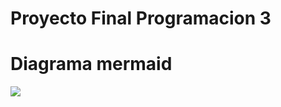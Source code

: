 # Proyecto Final Programacion 3


# Diagrama mermaid
[![](https://mermaid.ink/img/pako:eNrNWW1v2zYQ_iuCgAJO6wSN89YYRQHHcRKhiePZWj5sHgpGujpcJNIjJaNpkfz2kXqxSYm05aYD5g-2SN4d7x4e7yGtH25AQ3C7bhAhzs8xmjEUT4kjPm_eOAOesDRIUoa4E4JzjhLKnTPEIZfIdJyhMPDivzg_8k75eedLWaR0lELX8DUxdI_x7EHtxyRxrqDSKYVbvhMKyzt59_OUqJ6cYYLY0wQQCx58BlWvdpezUaraXVAcOh7hwBJhHicQ7yij95RGzhhiugDDqO_k0xmGrjFP5GweuWUhMJ-hBTCOopbZ-d7ddXOfdyVAl5DkGLVKISJ-d-pSZyhCJIALFCSUWYVXMyUogbFm-MkuKFd0Kfdt53-H6xXiDz66j-Dlc_tOx_Yak0cIM3uf4ekORSmMEGaZ4MuffzmZWgXOCf4OhnUQk7Q-O4_wVAOgF4b5SNu5cxZyDhsKNf07abrenen0KUkQJlw4rklUoldC9G3Bl4t3BShcK-AjHFVi79OUJIaQLzDjplUvx68R3z4p6h5dYBKuSRGfyidLYkwSFDzaUclSTNjlVe9HKX8wZuyIzluVHoDHVi0-jw_iefKkDSyxtDj7Wwop_ISzA_KP1DT6ew752K_3WVIHSXCIQpDEETlDmNEAUzWifoSBJKDRhqAbTGaOF9b7hjS-Z1Dv780hinBI6yPnQ8_QiRkEwhNSH_Ihgq-UGCwNYi3x3wluAx_H4FxA8ICGKMCxjIXWMhCxvyFBfQYhTqjcP1mbG1dYFzbBMkxjYLSQqw8XgGrghSB8Q5EoA7FY_8K2YXyCopD2BNOjqG545A2twQ--zTFDFUCzjBFnB3QWUZFiKEQ1ZBgiHGULIWBZNaCWwGNAEf6O2AjNaKt0NxbFj-7YREVp5Gm8WZrQBWIFnK3aeB_F91jM6w1bBQ4khQUdYVITLcK02zoHfr9JZkIjHOAEsZ5YZuFwvmTLILLJ8z5zhVBQbLynLAnl4zlVzcm2IWluqJ7z5RYDHjA8r-SEnjaKdcN2E5kjiLfcVaXn1XgrTioxf_wIRIaGEjHw6dNqoH97Mxr3Vu1R7_J21RoPfG98-2VwMej73p0y4A39wXgwGUw0S97Eux0aXZMBhLSfCu_Ra9dCx80jeFlGDcOCDq2bW5QGhilrvPnLUbnxbjDBMbUM-uIYGP3UBtedvwOiF1KVTi6Bi7NrqZ3DnPcVZY9rzFgepovBl7I4ctmryK0Oh_kytGsKUqJWGpjYyIVAq-SxIP-tH3YyYLO6tFmjHLq9T4DAUqPIERzWeHkQCcgIWi-ZrcgyMtlaKnDLeSPHtiQsDdv6LctCc5uwtulZIS9rZ4Uqk7ypHWN0iQLOUn9Zz5Utt2bdmk-rLUnT2cq9lNFWJKxm-7GZkxo7mjTaznac2cBG2ymEwlWh38SujYIxMa7mxrY83GhWC--uB2IjGxf7Ry181qO7tVReYWkEB0gpmrvFTcCqNAIS5ltbUSruOqrS71EiQuEbDl8z4QJDaiAtlXST1fPOWgooduANXRQlnm9cHasRk-eW9ZJXlADlV5Hayo8YDYAjZoFvbWXMKZ7XOb5e5tTTwIujKSoeaWeGSxkmYmrfRrg0AwVSJgNLalDpVf6bwGgkhAXHOr2RZ7ip8UIoAqYFXKHhLzOtrXjoiZIqMB6DLHONSVTX2opNddUmnKprNCJXXaURuZZEtxbQJfcWgOqXRxugzbnKCE7TylmZeTvm0pVfQ2FmS7-Qy6oTbEVqFZBewW66pW1pTtf-b_hOq6Hr81rjxDK5LSxkTNJtSMRo4BcQiG7355ikj9gsv9Gh6JW1tXHNeP0iZF6z7FVQ4fsKPJYmqCeuBXhBDSQzhggVMwr3GWQwlDOZ3t1M3f2p67zd3RVP7_f23opG8cdvrqO8MtkkWnkLsLf3Sf9rPJfKv0tGUW3u5zb1spqLV0qtwZPavx35d2VxpU_Ve6tV0HpxVTWW6SA1Nl3brIqb7m2aopZXVZSVs9x6pfoZd718_XiryutnNWNI2hnNkAtqSZMGLg370MDqK1F9J9qqpSJf34uWcmFzZ6O47tJmcdUjt-3OGA7dbsJSaLuiZMZINt2seE3d5AFimLpd8Rgi9jh1p-RZ6MwR-YPSuFRjNJ09uN2vKOKilc5DlEDxCnopIoqoOLPJtwxud79zmtlwuz_cb253d_9w7-DDh87x8an4OTp9f3DQdp_c7vHh3v7hyWHnsNM5ODo5ft95brvfs2k7e6J5dHR4cnp8sN85Oj45bLtZEgtOyd-Cy5_nfwHc9iLD?type=png)](https://mermaid.live/edit#pako:eNrNWW1v2zYQ_iuCgAJO6wSN89YYRQHHcRKhiePZWj5sHgpGujpcJNIjJaNpkfz2kXqxSYm05aYD5g-2SN4d7x4e7yGtH25AQ3C7bhAhzs8xmjEUT4kjPm_eOAOesDRIUoa4E4JzjhLKnTPEIZfIdJyhMPDivzg_8k75eedLWaR0lELX8DUxdI_x7EHtxyRxrqDSKYVbvhMKyzt59_OUqJ6cYYLY0wQQCx58BlWvdpezUaraXVAcOh7hwBJhHicQ7yij95RGzhhiugDDqO_k0xmGrjFP5GweuWUhMJ-hBTCOopbZ-d7ddXOfdyVAl5DkGLVKISJ-d-pSZyhCJIALFCSUWYVXMyUogbFm-MkuKFd0Kfdt53-H6xXiDz66j-Dlc_tOx_Yak0cIM3uf4ekORSmMEGaZ4MuffzmZWgXOCf4OhnUQk7Q-O4_wVAOgF4b5SNu5cxZyDhsKNf07abrenen0KUkQJlw4rklUoldC9G3Bl4t3BShcK-AjHFVi79OUJIaQLzDjplUvx68R3z4p6h5dYBKuSRGfyidLYkwSFDzaUclSTNjlVe9HKX8wZuyIzluVHoDHVi0-jw_iefKkDSyxtDj7Wwop_ISzA_KP1DT6ew752K_3WVIHSXCIQpDEETlDmNEAUzWifoSBJKDRhqAbTGaOF9b7hjS-Z1Dv780hinBI6yPnQ8_QiRkEwhNSH_Ihgq-UGCwNYi3x3wluAx_H4FxA8ICGKMCxjIXWMhCxvyFBfQYhTqjcP1mbG1dYFzbBMkxjYLSQqw8XgGrghSB8Q5EoA7FY_8K2YXyCopD2BNOjqG545A2twQ--zTFDFUCzjBFnB3QWUZFiKEQ1ZBgiHGULIWBZNaCWwGNAEf6O2AjNaKt0NxbFj-7YREVp5Gm8WZrQBWIFnK3aeB_F91jM6w1bBQ4khQUdYVITLcK02zoHfr9JZkIjHOAEsZ5YZuFwvmTLILLJ8z5zhVBQbLynLAnl4zlVzcm2IWluqJ7z5RYDHjA8r-SEnjaKdcN2E5kjiLfcVaXn1XgrTioxf_wIRIaGEjHw6dNqoH97Mxr3Vu1R7_J21RoPfG98-2VwMej73p0y4A39wXgwGUw0S97Eux0aXZMBhLSfCu_Ra9dCx80jeFlGDcOCDq2bW5QGhilrvPnLUbnxbjDBMbUM-uIYGP3UBtedvwOiF1KVTi6Bi7NrqZ3DnPcVZY9rzFgepovBl7I4ctmryK0Oh_kytGsKUqJWGpjYyIVAq-SxIP-tH3YyYLO6tF...)

